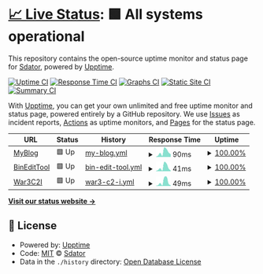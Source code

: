 # [📈 Live Status](https://Sdator.github.io/upptime): <!--live status--> **🟩 All systems operational**

This repository contains the open-source uptime monitor and status page for [Sdator](https://Sdator.github.io/upptime), powered by [Upptime](https://github.com/upptime/upptime).

[![Uptime CI](https://github.com/Sdator/upptime/workflows/Uptime%20CI/badge.svg)](https://github.com/Sdator/upptime/actions?query=workflow%3A%22Uptime+CI%22)
[![Response Time CI](https://github.com/Sdator/upptime/workflows/Response%20Time%20CI/badge.svg)](https://github.com/Sdator/upptime/actions?query=workflow%3A%22Response+Time+CI%22)
[![Graphs CI](https://github.com/Sdator/upptime/workflows/Graphs%20CI/badge.svg)](https://github.com/Sdator/upptime/actions?query=workflow%3A%22Graphs+CI%22)
[![Static Site CI](https://github.com/Sdator/upptime/workflows/Static%20Site%20CI/badge.svg)](https://github.com/Sdator/upptime/actions?query=workflow%3A%22Static+Site+CI%22)
[![Summary CI](https://github.com/Sdator/upptime/workflows/Summary%20CI/badge.svg)](https://github.com/Sdator/upptime/actions?query=workflow%3A%22Summary+CI%22)

With [Upptime](https://upptime.js.org), you can get your own unlimited and free uptime monitor and status page, powered entirely by a GitHub repository. We use [Issues](https://github.com/Sdator/upptime/issues) as incident reports, [Actions](https://github.com/Sdator/upptime/actions) as uptime monitors, and [Pages](https://Sdator.github.io/upptime) for the status page.

<!--start: status pages-->
<!-- This summary is generated by Upptime (https://github.com/upptime/upptime) -->
<!-- Do not edit this manually, your changes will be overwritten -->
<!-- prettier-ignore -->
| URL | Status | History | Response Time | Uptime |
| --- | ------ | ------- | ------------- | ------ |
| <img alt="" src="https://icons.duckduckgo.com/ip3/sdator.github.io.ico" height="13"> [MyBlog](https://sdator.github.io) | 🟩 Up | [my-blog.yml](https://github.com/Sdator/upptime/commits/HEAD/history/my-blog.yml) | <details><summary><img alt="Response time graph" src="./graphs/my-blog/response-time-week.png" height="20"> 90ms</summary><br><a href="https://Sdator.github.io/upptime/history/my-blog"><img alt="Response time 88" src="https://img.shields.io/endpoint?url=https%3A%2F%2Fraw.githubusercontent.com%2FSdator%2Fupptime%2FHEAD%2Fapi%2Fmy-blog%2Fresponse-time.json"></a><br><a href="https://Sdator.github.io/upptime/history/my-blog"><img alt="24-hour response time 32" src="https://img.shields.io/endpoint?url=https%3A%2F%2Fraw.githubusercontent.com%2FSdator%2Fupptime%2FHEAD%2Fapi%2Fmy-blog%2Fresponse-time-day.json"></a><br><a href="https://Sdator.github.io/upptime/history/my-blog"><img alt="7-day response time 90" src="https://img.shields.io/endpoint?url=https%3A%2F%2Fraw.githubusercontent.com%2FSdator%2Fupptime%2FHEAD%2Fapi%2Fmy-blog%2Fresponse-time-week.json"></a><br><a href="https://Sdator.github.io/upptime/history/my-blog"><img alt="30-day response time 74" src="https://img.shields.io/endpoint?url=https%3A%2F%2Fraw.githubusercontent.com%2FSdator%2Fupptime%2FHEAD%2Fapi%2Fmy-blog%2Fresponse-time-month.json"></a><br><a href="https://Sdator.github.io/upptime/history/my-blog"><img alt="1-year response time 84" src="https://img.shields.io/endpoint?url=https%3A%2F%2Fraw.githubusercontent.com%2FSdator%2Fupptime%2FHEAD%2Fapi%2Fmy-blog%2Fresponse-time-year.json"></a></details> | <details><summary><a href="https://Sdator.github.io/upptime/history/my-blog">100.00%</a></summary><a href="https://Sdator.github.io/upptime/history/my-blog"><img alt="All-time uptime 100.00%" src="https://img.shields.io/endpoint?url=https%3A%2F%2Fraw.githubusercontent.com%2FSdator%2Fupptime%2FHEAD%2Fapi%2Fmy-blog%2Fuptime.json"></a><br><a href="https://Sdator.github.io/upptime/history/my-blog"><img alt="24-hour uptime 100.00%" src="https://img.shields.io/endpoint?url=https%3A%2F%2Fraw.githubusercontent.com%2FSdator%2Fupptime%2FHEAD%2Fapi%2Fmy-blog%2Fuptime-day.json"></a><br><a href="https://Sdator.github.io/upptime/history/my-blog"><img alt="7-day uptime 100.00%" src="https://img.shields.io/endpoint?url=https%3A%2F%2Fraw.githubusercontent.com%2FSdator%2Fupptime%2FHEAD%2Fapi%2Fmy-blog%2Fuptime-week.json"></a><br><a href="https://Sdator.github.io/upptime/history/my-blog"><img alt="30-day uptime 100.00%" src="https://img.shields.io/endpoint?url=https%3A%2F%2Fraw.githubusercontent.com%2FSdator%2Fupptime%2FHEAD%2Fapi%2Fmy-blog%2Fuptime-month.json"></a><br><a href="https://Sdator.github.io/upptime/history/my-blog"><img alt="1-year uptime 100.00%" src="https://img.shields.io/endpoint?url=https%3A%2F%2Fraw.githubusercontent.com%2FSdator%2Fupptime%2FHEAD%2Fapi%2Fmy-blog%2Fuptime-year.json"></a></details>
| <img alt="" src="https://icons.duckduckgo.com/ip3/sdator.github.io.ico" height="13"> [BinEditTool](https://sdator.github.io/tools/fchack/) | 🟩 Up | [bin-edit-tool.yml](https://github.com/Sdator/upptime/commits/HEAD/history/bin-edit-tool.yml) | <details><summary><img alt="Response time graph" src="./graphs/bin-edit-tool/response-time-week.png" height="20"> 41ms</summary><br><a href="https://Sdator.github.io/upptime/history/bin-edit-tool"><img alt="Response time 49" src="https://img.shields.io/endpoint?url=https%3A%2F%2Fraw.githubusercontent.com%2FSdator%2Fupptime%2FHEAD%2Fapi%2Fbin-edit-tool%2Fresponse-time.json"></a><br><a href="https://Sdator.github.io/upptime/history/bin-edit-tool"><img alt="24-hour response time 3" src="https://img.shields.io/endpoint?url=https%3A%2F%2Fraw.githubusercontent.com%2FSdator%2Fupptime%2FHEAD%2Fapi%2Fbin-edit-tool%2Fresponse-time-day.json"></a><br><a href="https://Sdator.github.io/upptime/history/bin-edit-tool"><img alt="7-day response time 41" src="https://img.shields.io/endpoint?url=https%3A%2F%2Fraw.githubusercontent.com%2FSdator%2Fupptime%2FHEAD%2Fapi%2Fbin-edit-tool%2Fresponse-time-week.json"></a><br><a href="https://Sdator.github.io/upptime/history/bin-edit-tool"><img alt="30-day response time 35" src="https://img.shields.io/endpoint?url=https%3A%2F%2Fraw.githubusercontent.com%2FSdator%2Fupptime%2FHEAD%2Fapi%2Fbin-edit-tool%2Fresponse-time-month.json"></a><br><a href="https://Sdator.github.io/upptime/history/bin-edit-tool"><img alt="1-year response time 46" src="https://img.shields.io/endpoint?url=https%3A%2F%2Fraw.githubusercontent.com%2FSdator%2Fupptime%2FHEAD%2Fapi%2Fbin-edit-tool%2Fresponse-time-year.json"></a></details> | <details><summary><a href="https://Sdator.github.io/upptime/history/bin-edit-tool">100.00%</a></summary><a href="https://Sdator.github.io/upptime/history/bin-edit-tool"><img alt="All-time uptime 100.00%" src="https://img.shields.io/endpoint?url=https%3A%2F%2Fraw.githubusercontent.com%2FSdator%2Fupptime%2FHEAD%2Fapi%2Fbin-edit-tool%2Fuptime.json"></a><br><a href="https://Sdator.github.io/upptime/history/bin-edit-tool"><img alt="24-hour uptime 100.00%" src="https://img.shields.io/endpoint?url=https%3A%2F%2Fraw.githubusercontent.com%2FSdator%2Fupptime%2FHEAD%2Fapi%2Fbin-edit-tool%2Fuptime-day.json"></a><br><a href="https://Sdator.github.io/upptime/history/bin-edit-tool"><img alt="7-day uptime 100.00%" src="https://img.shields.io/endpoint?url=https%3A%2F%2Fraw.githubusercontent.com%2FSdator%2Fupptime%2FHEAD%2Fapi%2Fbin-edit-tool%2Fuptime-week.json"></a><br><a href="https://Sdator.github.io/upptime/history/bin-edit-tool"><img alt="30-day uptime 100.00%" src="https://img.shields.io/endpoint?url=https%3A%2F%2Fraw.githubusercontent.com%2FSdator%2Fupptime%2FHEAD%2Fapi%2Fbin-edit-tool%2Fuptime-month.json"></a><br><a href="https://Sdator.github.io/upptime/history/bin-edit-tool"><img alt="1-year uptime 100.00%" src="https://img.shields.io/endpoint?url=https%3A%2F%2Fraw.githubusercontent.com%2FSdator%2Fupptime%2FHEAD%2Fapi%2Fbin-edit-tool%2Fuptime-year.json"></a></details>
| <img alt="" src="https://icons.duckduckgo.com/ip3/sdator.github.io.ico" height="13"> [War3C2I](https://sdator.github.io/tools/war3/) | 🟩 Up | [war3-c2-i.yml](https://github.com/Sdator/upptime/commits/HEAD/history/war3-c2-i.yml) | <details><summary><img alt="Response time graph" src="./graphs/war3-c2-i/response-time-week.png" height="20"> 49ms</summary><br><a href="https://Sdator.github.io/upptime/history/war3-c2-i"><img alt="Response time 47" src="https://img.shields.io/endpoint?url=https%3A%2F%2Fraw.githubusercontent.com%2FSdator%2Fupptime%2FHEAD%2Fapi%2Fwar3-c2-i%2Fresponse-time.json"></a><br><a href="https://Sdator.github.io/upptime/history/war3-c2-i"><img alt="24-hour response time 3" src="https://img.shields.io/endpoint?url=https%3A%2F%2Fraw.githubusercontent.com%2FSdator%2Fupptime%2FHEAD%2Fapi%2Fwar3-c2-i%2Fresponse-time-day.json"></a><br><a href="https://Sdator.github.io/upptime/history/war3-c2-i"><img alt="7-day response time 49" src="https://img.shields.io/endpoint?url=https%3A%2F%2Fraw.githubusercontent.com%2FSdator%2Fupptime%2FHEAD%2Fapi%2Fwar3-c2-i%2Fresponse-time-week.json"></a><br><a href="https://Sdator.github.io/upptime/history/war3-c2-i"><img alt="30-day response time 35" src="https://img.shields.io/endpoint?url=https%3A%2F%2Fraw.githubusercontent.com%2FSdator%2Fupptime%2FHEAD%2Fapi%2Fwar3-c2-i%2Fresponse-time-month.json"></a><br><a href="https://Sdator.github.io/upptime/history/war3-c2-i"><img alt="1-year response time 46" src="https://img.shields.io/endpoint?url=https%3A%2F%2Fraw.githubusercontent.com%2FSdator%2Fupptime%2FHEAD%2Fapi%2Fwar3-c2-i%2Fresponse-time-year.json"></a></details> | <details><summary><a href="https://Sdator.github.io/upptime/history/war3-c2-i">100.00%</a></summary><a href="https://Sdator.github.io/upptime/history/war3-c2-i"><img alt="All-time uptime 100.00%" src="https://img.shields.io/endpoint?url=https%3A%2F%2Fraw.githubusercontent.com%2FSdator%2Fupptime%2FHEAD%2Fapi%2Fwar3-c2-i%2Fuptime.json"></a><br><a href="https://Sdator.github.io/upptime/history/war3-c2-i"><img alt="24-hour uptime 100.00%" src="https://img.shields.io/endpoint?url=https%3A%2F%2Fraw.githubusercontent.com%2FSdator%2Fupptime%2FHEAD%2Fapi%2Fwar3-c2-i%2Fuptime-day.json"></a><br><a href="https://Sdator.github.io/upptime/history/war3-c2-i"><img alt="7-day uptime 100.00%" src="https://img.shields.io/endpoint?url=https%3A%2F%2Fraw.githubusercontent.com%2FSdator%2Fupptime%2FHEAD%2Fapi%2Fwar3-c2-i%2Fuptime-week.json"></a><br><a href="https://Sdator.github.io/upptime/history/war3-c2-i"><img alt="30-day uptime 100.00%" src="https://img.shields.io/endpoint?url=https%3A%2F%2Fraw.githubusercontent.com%2FSdator%2Fupptime%2FHEAD%2Fapi%2Fwar3-c2-i%2Fuptime-month.json"></a><br><a href="https://Sdator.github.io/upptime/history/war3-c2-i"><img alt="1-year uptime 100.00%" src="https://img.shields.io/endpoint?url=https%3A%2F%2Fraw.githubusercontent.com%2FSdator%2Fupptime%2FHEAD%2Fapi%2Fwar3-c2-i%2Fuptime-year.json"></a></details>

<!--end: status pages-->

[**Visit our status website →**](https://Sdator.github.io/upptime)

## 📄 License

- Powered by: [Upptime](https://github.com/upptime/upptime)
- Code: [MIT](./LICENSE) © [Sdator](https://Sdator.github.io/upptime)
- Data in the `./history` directory: [Open Database License](https://opendatacommons.org/licenses/odbl/1-0/)
